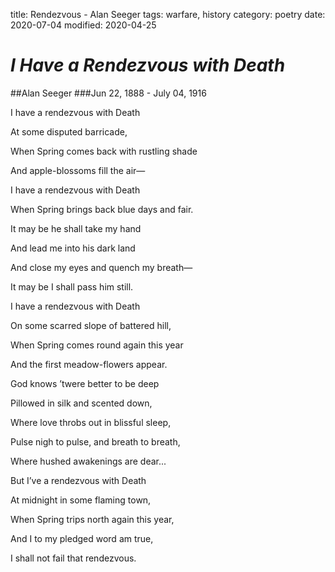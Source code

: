 title: Rendezvous - Alan Seeger
tags: warfare, history
category: poetry 
date: 2020-07-04
modified: 2020-04-25


# *_I Have a Rendezvous with Death_*
##Alan Seeger
###Jun 22, 1888 - July 04, 1916


I have a rendezvous with Death 

At some disputed barricade, 

When Spring comes back with rustling shade 

And apple-blossoms fill the air— 

I have a rendezvous with Death 

When Spring brings back blue days and fair. 

 

It may be he shall take my hand 

And lead me into his dark land 

And close my eyes and quench my breath— 

It may be I shall pass him still. 

I have a rendezvous with Death 

On some scarred slope of battered hill, 

When Spring comes round again this year  

And the first meadow-flowers appear.  

 

God knows ’twere better to be deep 

Pillowed in silk and scented down, 

Where love throbs out in blissful sleep, 

Pulse nigh to pulse, and breath to breath, 

Where hushed awakenings are dear...  

But I’ve a rendezvous with Death 

At midnight in some flaming town, 

When Spring trips north again this year, 

And I to my pledged word am true,  

I shall not fail that rendezvous. 
